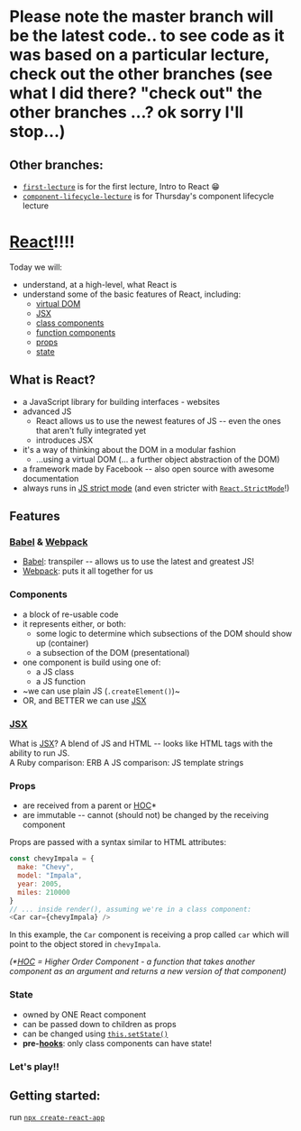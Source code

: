 # Please note the master branch will be the latest code.. to see code as it was based on a particular lecture, check out the other branches (see what I did there?  "check out" the other branches ...?  ok sorry I'll stop...)
## Other branches:
- [`first-lecture`] is for the first lecture, Intro to React 😁
- [`component-lifecycle-lecture`] is for Thursday's component lifecycle lecture

# [React]!!!!
Today we will:
- understand, at a high-level, what React is
- understand some of the basic features of React, including:
  - [virtual DOM]
  - [JSX]
  - [class components]
  - [function components]
  - [props]
  - [state]

## What is React?
  - a JavaScript library for building interfaces - websites
  - advanced JS
    - React allows us to use the newest features of JS -- even the ones that aren't fully integrated yet
    - introduces JSX
  - it's a way of thinking about the DOM in a modular fashion
    - ...using a virtual DOM (... a further object abstraction of the DOM)
  - a framework made by Facebook -- also open source with awesome documentation
  - always runs in [JS strict mode] (and even stricter with [`React.StrictMode`]!)

## Features

### [Babel] & [Webpack]

  - [Babel]: transpiler -- allows us to use the latest and greatest JS!
  - [Webpack]: puts it all together for us

### Components

  - a block of re-usable code
  - it represents either, or both:
    - some logic to determine which subsections of the DOM should show up (container)
    - a subsection of the DOM (presentational)
  - one component is build using one of:
    - a JS class
    - a JS function
  - ~we can use plain JS (`.createElement()`)~
  - OR, and BETTER we can use [JSX]

### [JSX]
What is [JSX]?
A blend of JS and HTML -- looks like HTML tags with the ability to run JS.  
A Ruby comparison: ERB
A JS comparison: JS template strings

### Props

- are received from a parent or [HOC]*
- are immutable -- cannot (should not) be changed by the receiving component

Props are passed with a syntax similar to HTML attributes:

```javascript
const chevyImpala = {
  make: "Chevy",
  model: "Impala",
  year: 2005,
  miles: 210000
}
// ... inside render(), assuming we're in a class component:
<Car car={chevyImpala} />
```
In this example, the `Car` component is receiving a prop called `car` which will point to the object stored in `chevyImpala`.

_(*[HOC] = Higher Order Component - a function that takes another component as an argument and returns a new version of that component)_
### State

- owned by ONE React component
- can be passed down to children as props
- can be changed using [`this.setState()`]
- **pre-[hooks]**: only class components can have state!

### Let's play!!
## Getting started:
  run [`npx create-react-app`]

[`first-lecture`]:https://github.com/howardbdev/react-intro-online-web-ft-120919/tree/first-lecture
[`component-lifecycle-lecture`]:https://github.com/howardbdev/react-intro-online-web-ft-120919/tree/component-lifecycle-lecture
[Component Lifecycle]:https://reactjs.org/docs/react-component.html
[React]:https://reactjs.org
[JSX]:https://reactjs.org/docs/introducing-jsx.html
[class components]:https://reactjs.org/docs/components-and-props.html
[function components]:https://reactjs.org/docs/components-and-props.html
[props]:https://reactjs.org/docs/components-and-props.html
[state]:https://reactjs.org/docs/state-and-lifecycle.html
[virtual DOM]:https://reactjs.org/docs/faq-internals.html
[JS strict mode]:https://developer.mozilla.org/en-US/docs/Web/JavaScript/Reference/Strict_mode
[`React.StrictMode`]:https://reactjs.org/docs/strict-mode.html
[Babel]:https://babeljs.io/
[Webpack]:https://webpack.js.org/
[HOC]:https://reactjs.org/docs/higher-order-components.html
[hooks]:https://reactjs.org/docs/hooks-intro.html
[`this.setState()`]:https://reactjs.org/docs/react-component.html#setstate
[`npx create-react-app`]:https://reactjs.org/docs/create-a-new-react-app.html
